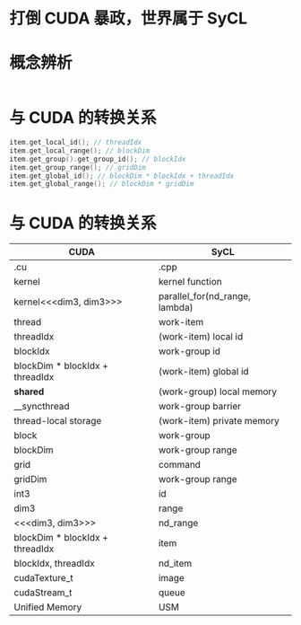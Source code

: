 # 打倒 CUDA 暴政，世界属于 SyCL

# 概念辨析

```cpp
```

# 与 CUDA 的转换关系

```cpp
item.get_local_id(); // threadIdx
item.get_local_range(); // blockDim
item.get_group().get_group_id(); // blockIdx
item.get_group_range(); // gridDim
item.get_global_id(); // blockDim * blockIdx + threadIdx
item.get_global_range(); // blockDim * gridDim
```

# 与 CUDA 的转换关系

| CUDA | SyCL |
|-|-|
| .cu | .cpp |
| kernel | kernel function |
| kernel<<<dim3, dim3>>> | parallel_for(nd_range, lambda) |
| thread | work-item |
| threadIdx | (work-item) local id |
| blockIdx | work-group id |
| blockDim * blockIdx + threadIdx | (work-item) global id |
| __shared__ | (work-group) local memory |
| __syncthread | work-group barrier |
| thread-local storage | (work-item) private memory |
| block | work-group |
| blockDim | work-group range |
| grid | command |
| gridDim | work-group range |
| int3 | id |
| dim3 | range |
| <<<dim3, dim3>>> | nd_range |
| blockDim * blockIdx + threadIdx | item |
| blockIdx, threadIdx | nd_item |
| cudaTexture_t | image |
| cudaStream_t | queue |
| Unified Memory | USM |
